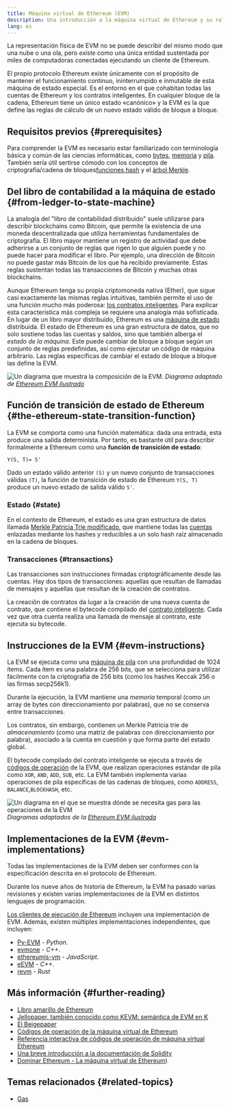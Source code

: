 ```yaml
---
title: Máquina virtual de Ethereum (EVM)
description: Una introducción a la máquina virtual de Ethereum y su relación con el estado, las transacciones y los contratos inteligentes.
lang: es
---
```


La representación física de EVM no se puede describir del mismo modo que una nube o una ola, pero _existe_ como una única entidad sustentada por miles de computadoras conectadas ejecutando un cliente de Ethereum.

El propio protocolo Ethereum existe únicamente con el propósito de mantener el funcionamiento continuo, ininterrumpido e inmutable de esta máquina de estado especial. Es el entorno en el que cohabitan todas las cuentas de Ethereum y los contratos inteligentes. En cualquier bloque de la cadena, Ethereum tiene un único estado «canónico» y la EVM es la que define las reglas de cálculo de un nuevo estado válido de bloque a bloque.

## Requisitos previos {#prerequisites}

Para comprender la EVM es necesario estar familiarizado con terminología básica y común de las ciencias informáticas, como [bytes](https://wikipedia.org/wiki/Byte), [memoria](https://wikipedia.org/wiki/Computer_memory) y [pila](https://wikipedia.org/wiki/Stack_(abstract_data_type)). También sería útil sertirse cómodo con los conceptos de criptografía/cadena de bloques[funciones hash](https://wikipedia.org/wiki/Cryptographic_hash_function) y el [árbol Merkle](https://wikipedia.org/wiki/Merkle_tree).

## Del libro de contabilidad a la máquina de estado {#from-ledger-to-state-machine}

La analogía del "libro de contabilidad distribuido" suele utilizarse para describir blockchains como Bitcoin, que permite la existencia de una moneda descentralizada que utiliza herramientas fundamentales de criptografía. El libro mayor mantiene un registro de actividad que debe adherirse a un conjunto de reglas que rigen lo que alguien puede y no puede hacer para modificar el libro. Por ejemplo, una dirección de Bitcoin no puede gastar más Bitcoin de los que ha recibido previamente. Estas reglas sustentan todas las transacciones de Bitcoin y muchas otras blockchains.

Aunque Ethereum tenga su propia criptomoneda nativa (Ether), que sigue casi exactamente las mismas reglas intuitivas, también permite el uso de una función mucho más poderosa: [los contratos inteligentes](/developers/docs/smart-contracts/). Para explicar esta característica más compleja se requiere una analogía más sofisticada. En lugar de un libro mayor distribuido, Ethereum es una [máquina de estado](https://wikipedia.org/wiki/Finite-state_machine) distribuida. El estado de Ethereum es una gran estructura de datos, que no solo sostiene todas las cuentas y saldos, sino que también alberga el _estado de la máquina_. Este puede cambiar de bloque a bloque según un conjunto de reglas predefinidas, así como ejecutar un código de máquina arbitrario. Las reglas específicas de cambiar el estado de bloque a bloque las define la EVM.

![Un diagrama que muestra la composición de la EVM.](./evm.png) _Diagrama adaptado de [Ethereum EVM ilustrado](https://takenobu-hs.github.io/downloads/ethereum_evm_illustrated.pdf)_

## Función de transición de estado de Ethereum {#the-ethereum-state-transition-function}

La EVM se comporta como una función matemática: dada una entrada, esta produce una salida determinista. Por tanto, es bastante útil para describir formalmente a Ethereum como una **función de transición de estado**:

```
Y(S, T)= S'
```

Dado un estado válido anterior `(S)` y un nuevo conjunto de transacciones válidas `(T)`, la función de transición de estado de Ethereum `Y(S, T)` produce un nuevo estado de salida válido `S'`.

### Estado {#state}

En el contexto de Ethereum, el estado es una gran estructura de datos llamada [Merkle Patricia Trie modificado](/developers/docs/data-structures-and-encoding/patricia-merkle-trie/), que mantiene todas las [cuentas](/developers/docs/accounts/) enlazadas mediante los hashes y reducibles a un solo hash raíz almacenado en la cadena de bloques.

### Transacciones {#transactions}

Las transacciones son instrucciones firmadas criptográficamente desde las cuentas. Hay dos tipos de transacciones: aquellas que resultan de llamadas de mensajes y aquellas que resultan de la creación de contratos.

La creación de contratos da lugar a la creación de una nueva cuenta de contrato, que contiene el bytecode compilado del [contrato inteligente](/developers/docs/smart-contracts/anatomy/). Cada vez que otra cuenta realiza una llamada de mensaje al contrato, este ejecuta su bytecode.

## Instrucciones de la EVM {#evm-instructions}

La EVM se ejecuta como una [máquina de pila](https://wikipedia.org/wiki/Stack_machine) con una profundidad de 1024 ítems. Cada ítem es una palabra de 256 bits, que se selecciona para utilizar fácilmente con la criptografía de 256 bits (como los hashes Keccak 256 o las firmas secp256k1).

Durante la ejecución, la EVM mantiene una _memoria_ temporal (como un array de bytes con direccionamiento por palabras), que no se conserva entre transacciones.

Los contratos, sin embargo, contienen un Merkle Patricia trie de _almacenamiento_ (como una matriz de palabras con direccionamiento por palabra), asociado a la cuenta en cuestión y que forma parte del estado global.

El bytecode compilado del contrato inteligente se ejecuta a través de [códigos de operación](/developers/docs/evm/opcodes) de la EVM, que realizan operaciones estándar de pila como `XOR`, `AND`, `ADD`, `SUB`, etc. La EVM también implementa varias operaciones de pila específicas de las cadenas de bloques, como `ADDRESS`, `BALANCE`,`BLOCKHASH`, etc.

![Un diagrama en el que se muestra dónde se necesita gas para las operaciones de la EVM](../gas/gas.png) _Diagramas adaptados de la [Ethereum EVM ilustrada](https://takenobu-hs.github.io/downloads/ethereum_evm_illustrated.pdf)_

## Implementaciones de la EVM {#evm-implementations}

Todas las implementaciones de la EVM deben ser conformes con la especificación descrita en el protocolo de Ethereum.

Durante los nueve años de historia de Ethereum, la EVM ha pasado varias revisiones y existen varias implementaciones de la EVM en distintos lenguajes de programación.

[Los clientes de ejecución de Ethereum](/developers/docs/nodes-and-clients/#execution-clients) incluyen una implementación de EVM. Además, existen múltiples implementaciones independientes, que incluyen:

- [Py-EVM](https://github.com/ethereum/py-evm) - _Python_.
- [evmone](https://github.com/ethereum/evmone) - _C++_.
- [ethereumjs-vm](https://github.com/ethereumjs/ethereumjs-vm) - _JavaScript_.
- [eEVM](https://github.com/microsoft/eevm) - _C++_.
- [revm](https://github.com/bluealloy/revm) - _Rust_

## Más información {#further-reading}

- [Libro amarillo de Ethereum](https://ethereum.github.io/yellowpaper/paper.pdf)
- [Jellopaper, también conocido como KEVM: semántica de EVM en K](https://jellopaper.org/)
- [El Beigepaper](https://github.com/chronaeon/beigepaper)
- [Códigos de operación de la máquina virtual de Ethereum](https://www.ethervm.io/)
- [Referencia interactiva de códigos de operación de máquina virtual Ethereum](https://www.evm.codes/)
- [Una breve introducción a la documentación de Solidity](https://docs.soliditylang.org/en/latest/introduction-to-smart-contracts.html#index-6)
- [Dominar Ethereum - La máquina virtual de Ethereum](https://github.com/ethereumbook/ethereumbook/blob/develop/13evm.asciidoc))

## Temas relacionados {#related-topics}

- [Gas](/developers/docs/gas/)
